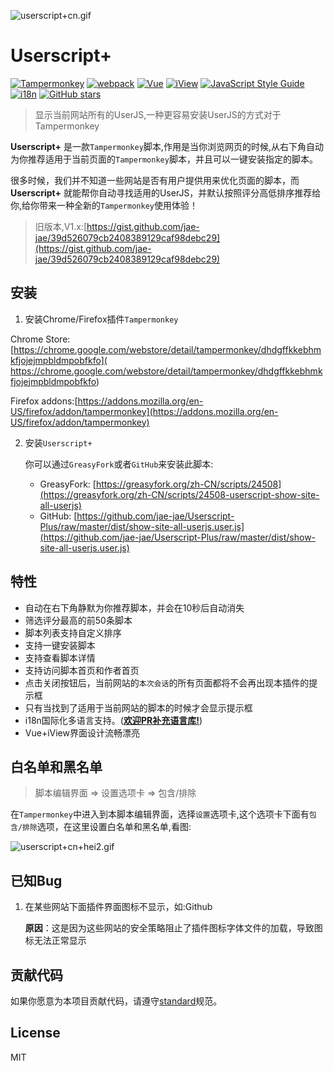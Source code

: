 ![userscript+cn.gif](https://cdn.rawgit.com/jae-jae/_resources/master/img/userscript+cn.gif)
# Userscript+

[![Tampermonkey](https://img.shields.io/badge/Tampermonkey-up%20to%20date-green.svg)](https://tampermonkey.net/)
[![webpack](https://img.shields.io/badge/webpack-3.x-orange.svg)](https://github.com/webpack/webpack)
[![Vue](https://img.shields.io/badge/Vue-2.4%2B-yellow.svg)](https://vuejs.org/)
[![iView](https://img.shields.io/badge/iView-2.2.0-brightgreen.svg)](https://www.iviewui.com)
[![JavaScript Style Guide](https://img.shields.io/badge/code_style-standard-brightgreen.svg)](https://standardjs.com)
[![i18n](https://img.shields.io/badge/i18n-PR-blue.svg)](https://github.com/jae-jae/Userscript-Plus/tree/master/src/common/lang)
[![GitHub stars](https://img.shields.io/github/stars/badges/shields.svg?style=social&label=Star&style=flat-square)](https://github.com/jae-jae/Userscript-Plus)

> 显示当前网站所有的UserJS,一种更容易安装UserJS的方式对于Tampermonkey

**Userscript+** 是一款`Tampermonkey`脚本,作用是当你浏览网页的时候,从右下角自动为你推荐适用于当前页面的`Tampermonkey`脚本，并且可以一键安装指定的脚本。

很多时候，我们并不知道一些网站是否有用户提供用来优化页面的脚本，而**Userscript+** 就能帮你自动寻找适用的UserJS，并默认按照评分高低排序推荐给你,给你带来一种全新的`Tampermonkey`使用体验！

> 旧版本,V1.x:[https://gist.github.com/jae-jae/39d526079cb2408389129caf98debc29](https://gist.github.com/jae-jae/39d526079cb2408389129caf98debc29)

## 安装
1. 安装Chrome/Firefox插件`Tampermonkey`
 
  Chrome Store: [https://chrome.google.com/webstore/detail/tampermonkey/dhdgffkkebhmkfjojejmpbldmpobfkfo]( https://chrome.google.com/webstore/detail/tampermonkey/dhdgffkkebhmkfjojejmpbldmpobfkfo)
  
  Firefox addons:[https://addons.mozilla.org/en-US/firefox/addon/tampermonkey](https://addons.mozilla.org/en-US/firefox/addon/tampermonkey)
  
2. 安装`Userscript+`

	你可以通过`GreasyFork`或者`GitHub`来安装此脚本:
    - GreasyFork: [https://greasyfork.org/zh-CN/scripts/24508](https://greasyfork.org/zh-CN/scripts/24508-userscript-show-site-all-userjs)
    - GitHub: [https://github.com/jae-jae/Userscript-Plus/raw/master/dist/show-site-all-userjs.user.js](https://github.com/jae-jae/Userscript-Plus/raw/master/dist/show-site-all-userjs.user.js)
  
## 特性
-  自动在右下角静默为你推荐脚本，并会在10秒后自动消失
-  筛选评分最高的前50条脚本
-  脚本列表支持自定义排序
-  支持一键安装脚本
- 支持查看脚本详情
- 支持访问脚本首页和作者首页
- 点击关闭按钮后，当前网站的`本次会话`的所有页面都将不会再出现本插件的提示框
- 只有当找到了适用于当前网站的脚本的时候才会显示提示框
- i18n国际化多语言支持。(**[欢迎PR补充语言库!](https://github.com/jae-jae/Userscript-Plus/tree/master/src/common/lang)**)
- Vue+iView界面设计流畅漂亮

## 白名单和黑名单
> 脚本编辑界面 => 设置选项卡 => 包含/排除

在`Tampermonkey`中进入到本脚本编辑界面，选择`设置`选项卡,这个选项卡下面有`包含/排除`选项，在这里设置白名单和黑名单,看图:

![userscript+cn+hei2.gif](https://cdn.rawgit.com/jae-jae/_resources/master/img/userscript+cn+hei2.gif)

## 已知Bug

1. 在某些网站下面插件界面图标不显示，如:Github
  	
    **原因**：这是因为这些网站的安全策略阻止了插件图标字体文件的加载，导致图标无法正常显示
   
## 贡献代码

如果你愿意为本项目贡献代码，请遵守[standard](https://standardjs.com/)规范。

## License
MIT


